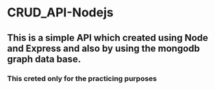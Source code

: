 # CRUD_API-Nodejs
## This is a simple API which created using Node and Express and also by using the mongodb graph data base. 
### This creted only for the practicing purposes
